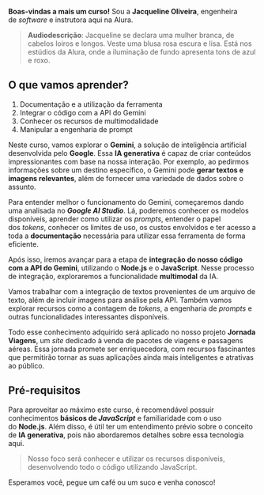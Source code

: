 **Boas-vindas a mais um curso!** Sou a **Jacqueline Oliveira**, engenheira de _software_ e instrutora aqui na Alura.

> **Audiodescrição**: Jacqueline se declara uma mulher branca, de cabelos loiros e longos. Veste uma blusa rosa escura e lisa. Está nos estúdios da Alura, onde a iluminação de fundo apresenta tons de azul e roxo.

## O que vamos aprender?

1. Documentação e a utilização da ferramenta
2. Integrar o código com a API do Gemini
3. Conhecer os recursos de multimodalidade
4. Manipular a engenharia de prompt

Neste curso, vamos explorar o **Gemini**, a solução de inteligência artificial desenvolvida pelo **Google**. Essa **IA generativa** é capaz de criar conteúdos impressionantes com base na nossa interação. Por exemplo, ao pedirmos informações sobre um destino específico, o Gemini pode **gerar textos e imagens relevantes**, além de fornecer uma variedade de dados sobre o assunto.

Para entender melhor o funcionamento do Gemini, começaremos dando uma analisada no _**Google AI Studio**_. Lá, poderemos conhecer os modelos disponíveis, aprender como utilizar os _prompts_, entender o papel dos _tokens_, conhecer os limites de uso, os custos envolvidos e ter acesso a toda a **documentação** necessária para utilizar essa ferramenta de forma eficiente.

Após isso, iremos avançar para a etapa de **integração do nosso código com a API do Gemini**, utilizando o **Node.js** e o **JavaScript**. Nesse processo de integração, exploraremos a funcionalidade **multimodal** da IA.

Vamos trabalhar com a integração de textos provenientes de um arquivo de texto, além de incluir imagens para análise pela API. Também vamos explorar recursos como a contagem de _tokens_, a engenharia de _prompts_ e outras funcionalidades interessantes disponíveis.

Todo esse conhecimento adquirido será aplicado no nosso projeto **Jornada Viagens**, um _site_ dedicado à venda de pacotes de viagens e passagens aéreas. Essa jornada promete ser enriquecedora, com recursos fascinantes que permitirão tornar as suas aplicações ainda mais inteligentes e atrativas ao público.

## Pré-requisitos

Para aproveitar ao máximo este curso, é recomendável possuir conhecimentos **básicos de _JavaScript_** e familiaridade com o uso do **Node.js**. Além disso, é útil ter um entendimento prévio sobre o conceito de **IA generativa**, pois não abordaremos detalhes sobre essa tecnologia aqui.

> Nosso foco será conhecer e utilizar os recursos disponíveis, desenvolvendo todo o código utilizando JavaScript.

Esperamos você, pegue um café ou um suco e venha conosco!